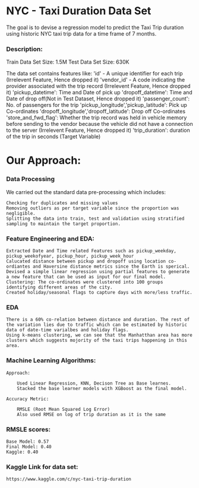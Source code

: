 # NYC - Taxi Duration Data Set
The goal is to devise a regression model to predict the Taxi Trip duration using historic NYC taxi trip data for a time frame of 7 months.

### Description:
Train Data Set Size: 1.5M
Test Data Set Size: 630K

The data set contains features like:
    'id' - A unique identifier for each trip (Irrelevent Feature, Hence dropped it)
    'vendor_id' - A code indicating the provider associated with the trip record (Irrelevent Feature, Hence dropped it)
    'pickup_datetime': Time and Date of pick up
    'dropoff_datetime': Time and Date of drop off(Not in Test Dataset, Hence dropped it)
    'passenger_count': No. of passengers for the trip
    'pickup_longitude','pickup_latitude': Pick up Co-ordinates
    'dropoff_longitude','dropoff_latitude': Drop off Co-ordinates
    'store_and_fwd_flag': Whether the trip record was held in vehicle memory before sending to the vendor because the vehicle did not have a connection to the server (Irrelevent Feature, Hence dropped it)
    'trip_duration': duration of the trip in seconds (Target Variable)
    
# Our Approach:
### Data Processing
We carried out the standard data pre-processing which includes:

    Checking for duplicates and missing values
    Removing outliers as per target variable since the proportion was negligible.
    Splitting the data into train, test and validation using stratified sampling to maintain the target proportion.

### Feature Engineering and EDA: 
    Extracted Date and Time related Features such as pickup_weekday, pickup_weekofyear, pickup_hour, pickup_week_hour
    Calucated distance between pickup and dropoff using location co-ordiantes and Haversine distance metrics since the Earth is sperical.
    Devised a simple linear regression using partial features to generate a new feature that can be used as input for our final model.
    Clustering: The co-ordinates were clustered into 100 groups identifying different areas of the city.
    Created holiday/seasonal flags to capture days with more/less traffic.

### EDA
    There is a 60% co-relation between distance and duration. The rest of the variation lies due to traffic which can be estimated by historic data of date-time varialbes and holiday flags.
    Using k-means clustering, we can see that the Manhatthan area has more clusters which suggests mojority of the taxi trips happening in this area.

### Machine Learning Algorithms:
    Approach: 
    
        Used Linear Regression, KNN, Decison Tree as Base learnes.
        Stacked the base learner models with XGBoost as the final model.
    
    Accuracy Metric:
    
        RMSLE (Root Mean Squared Log Error)
        Also used RMSE on log of trip duration as it is the same
    
### RMSLE scores:
    Base Model: 0.57
    Final Model: 0.40
    Kaggle: 0.40

### Kaggle Link for data set:
    https://www.kaggle.com/c/nyc-taxi-trip-duration
    
